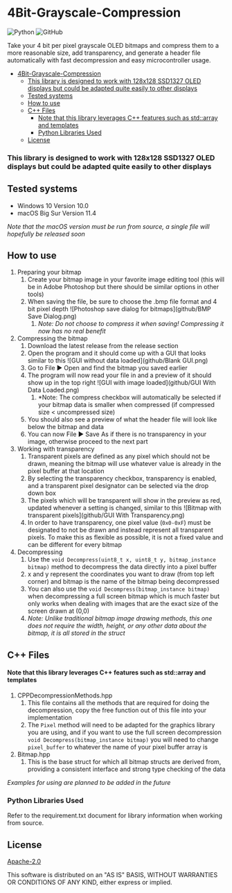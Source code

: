# 4Bit-Grayscale-Compression
![Python](https://img.shields.io/badge/Version-3.9.5-3776AB?logo=Python&logoColor=white&style=flat) ![GitHub](https://img.shields.io/github/license/TSprech/Pull-Based-Pipeline?color=%23D22128&logo=apache)

Take your 4 bit per pixel grayscale OLED bitmaps and compress them to a more reasonable size, add transparency, and generate a header file automatically with fast decompression and easy microcontroller usage.

- [4Bit-Grayscale-Compression](#4bit-grayscale-compression)
    - [This library is designed to work with 128x128 SSD1327 OLED displays but could be adapted quite easily to other displays](#this-library-is-designed-to-work-with-128x128-ssd1327-oled-displays-but-could-be-adapted-quite-easily-to-other-displays)
  - [Tested systems](#tested-systems)
  - [How to use](#how-to-use)
  - [C++ Files](#c-files)
      - [Note that this library leverages C++ features such as std::array and templates](#note-that-this-library-leverages-c-features-such-as-stdarray-and-templates)
    - [Python Libraries Used](#python-libraries-used)
  - [License](#license)

### This library is designed to work with 128x128 SSD1327 OLED displays but could be adapted quite easily to other displays
## Tested systems
- Windows 10 Version 10.0
- macOS Big Sur Version 11.4

*Note that the macOS version must be run from source, a single file will hopefully be released soon*

## How to use
1. Preparing your bitmap
   1. Create your bitmap image in your favorite image editing tool (this will be in Adobe Photoshop but there should be similar options in other tools)
   2. When saving the file, be sure to choose the .bmp file format and 4 bit pixel depth ![Photoshop save dialog for bitmaps](github/BMP Save Dialog.png)
      1. *Note: Do not choose to compress it when saving! Compressing it now has no real benefit*
2. Compressing the bitmap
   1. Download the latest release from the release section
   2. Open the program and it should come up with a GUI that looks similar to this ![GUI without data loaded](github/Blank GUI.png)
   3. Go to File ► Open and find the bitmap you saved earlier
   4. The program will now read your file in and a preview of it should show up in the top right ![GUI with image loaded](github/GUI With Data Loaded.png)
      1. *Note: The compress checkbox will automatically be selected if your bitmap data is smaller when compressed (if compressed size < uncompressed size)
   5. You should also see a preview of what the header file will look like below the bitmap and data
   6. You can now File ► Save As if there is no transparency in your image, otherwise proceed to the next part
3. Working with transparency
   1. Transparent pixels are defined as any pixel which should not be drawn, meaning the bitmap will use whatever value is already in the pixel buffer at that location
   2. By selecting the transparency checkbox, transparency is enabled, and a transparent pixel designator can be selected via the drop down box
   3. The pixels which will be transparent will show in the preview as red, updated whenever a setting is changed, similar to this ![Bitmap with transparent pixels](github/GUI With Transparency.png)
   4. In order to have transparency, one pixel value (`0x0-0xF`) must be designated to not be drawn and instead represent all transparent pixels. To make this as flexible as possible, it is not a fixed value and can be different for every bitmap
4. Decompressing
   1. Use the `void Decompress(uint8_t x, uint8_t y, bitmap_instance bitmap)` method to decompress the data directly into a pixel buffer
   2. x and y represent the coordinates you want to draw (from top left corner) and bitmap is the name of the bitmap being decompressed
   3. You can also use the `void Decompress(bitmap_instance bitmap)` when decompressing a full screen bitmap which is much faster but only works when dealing with images that are the exact size of the screen drawn at (0,0)
   4. *Note: Unlike traditional bitmap image drawing methods, this one does not require the width, height, or any other data about the bitmap, it is all stored in the struct*
    
## C++ Files
#### Note that this library leverages C++ features such as std::array and templates
1. CPPDecompressionMethods.hpp
   1. This file contains all the methods that are required for doing the decompression, copy the free function out of this file into your implementation
   2. The `Pixel` method will need to be adapted for the graphics library you are using, and if you want to use the full screen decompression `void Decompress(bitmap_instance bitmap)` you will need to change `pixel_buffer` to whatever the name of your pixel buffer array is
2. Bitmap.hpp
   1. This is the base struct for which all bitmap structs are derived from, providing a consistent interface and strong type checking of the data

*Examples for using are planned to be added in the future*

### Python Libraries Used
Refer to the requirement.txt document for library information when working from source.

## License
[Apache-2.0](https://choosealicense.com/licenses/apache-2.0/)

This software is distributed on an "AS IS" BASIS, WITHOUT WARRANTIES OR CONDITIONS OF ANY KIND, either express or implied.